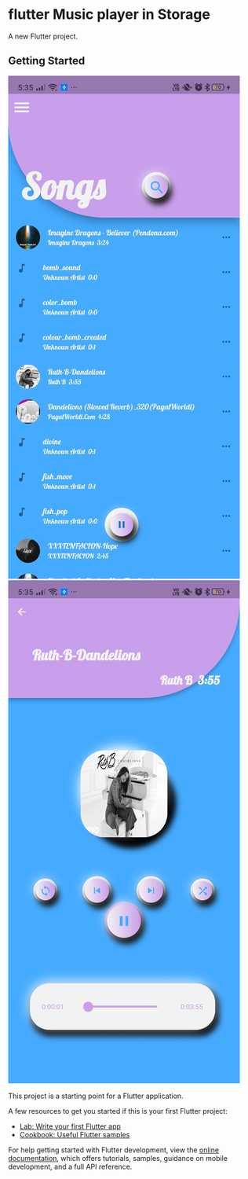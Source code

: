 # flutter Music player in Storage

A new Flutter project.

## Getting Started

![](image/Screenshot_2022-09-15-17-35-49-81_bf1eb3a371b7f9f490e5cbe20fac7c36.jpg)
![](image/Screenshot_2022-09-15-17-36-00-29_bf1eb3a371b7f9f490e5cbe20fac7c36.jpg)

This project is a starting point for a Flutter application.

A few resources to get you started if this is your first Flutter project:

- [Lab: Write your first Flutter app](https://docs.flutter.dev/get-started/codelab)
- [Cookbook: Useful Flutter samples](https://docs.flutter.dev/cookbook)

For help getting started with Flutter development, view the
[online documentation](https://docs.flutter.dev/), which offers tutorials,
samples, guidance on mobile development, and a full API reference.
